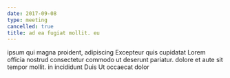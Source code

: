 ```yaml
---
date: 2017-09-08
type: meeting
cancelled: true
title: ad ea fugiat mollit. eu
---
```

ipsum qui magna proident, adipiscing Excepteur quis cupidatat Lorem officia nostrud consectetur commodo ut deserunt pariatur. dolore et aute sit tempor mollit. in incididunt Duis Ut occaecat dolor